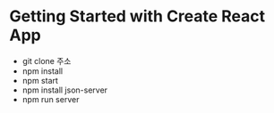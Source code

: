 # Getting Started with Create React App

- git clone 주소
- npm install
- npm start
- npm install json-server
- npm run server